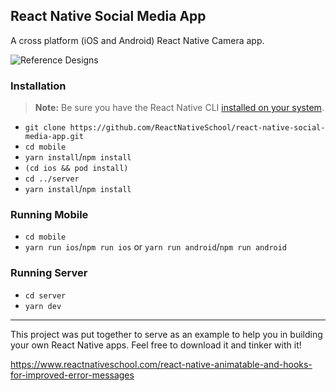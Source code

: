 ## React Native Social Media App

A cross platform (iOS and Android) React Native Camera app.

![Reference Designs](./assets/reference.png)

### Installation

> **Note:** Be sure you have the React Native CLI [installed on your system](https://facebook.github.io/react-native/docs/getting-started).

- `git clone https://github.com/ReactNativeSchool/react-native-social-media-app.git`
- `cd mobile`
- `yarn install`/`npm install`
- `(cd ios && pod install)`
- `cd ../server`
- `yarn install`/`npm install`

### Running Mobile

- `cd mobile`
- `yarn run ios`/`npm run ios` or `yarn run android`/`npm run android`

### Running Server

- `cd server`
- `yarn dev`

---

This project was put together to serve as an example to help you in building your own React Native apps. Feel free to download it and tinker with it!

https://www.reactnativeschool.com/react-native-animatable-and-hooks-for-improved-error-messages
